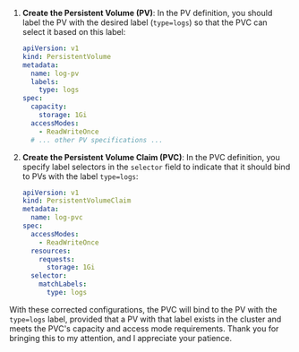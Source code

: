 

1. **Create the Persistent Volume (PV)**: In the PV definition, you should label the PV with the desired label (`type=logs`) so that the PVC can select it based on this label:

   ```yaml
   apiVersion: v1
   kind: PersistentVolume
   metadata:
     name: log-pv
     labels:
       type: logs
   spec:
     capacity:
       storage: 1Gi
     accessModes:
       - ReadWriteOnce
     # ... other PV specifications ...
   ```

2. **Create the Persistent Volume Claim (PVC)**: In the PVC definition, you specify label selectors in the `selector` field to indicate that it should bind to PVs with the label `type=logs`:

   ```yaml
   apiVersion: v1
   kind: PersistentVolumeClaim
   metadata:
     name: log-pvc
   spec:
     accessModes:
       - ReadWriteOnce
     resources:
       requests:
         storage: 1Gi
     selector:
       matchLabels:
         type: logs
   ```

With these corrected configurations, the PVC will bind to the PV with the `type=logs` label, provided that a PV with that label exists in the cluster and meets the PVC's capacity and access mode requirements. Thank you for bringing this to my attention, and I appreciate your patience.

